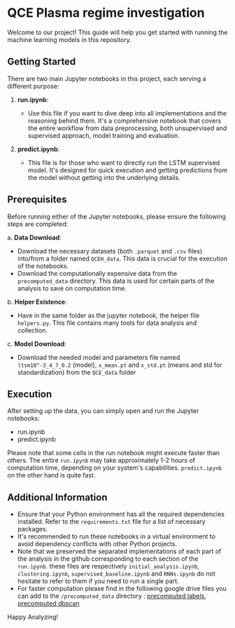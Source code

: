 # QCE Plasma regime investigation

Welcome to our project! This guide will help you get started with running the machine learning models in this repository.

## Getting Started

There are two main Jupyter notebooks in this project, each serving a different purpose:

1. **run.ipynb**:
   - Use this file if you want to dive deep into all implementations and the reasoning behind them. It's a comprehensive notebook that covers the entire workflow from data preprocessing, both unsupervised and supervised approach, model training and evaluation.

2. **predict.ipynb**:
   - This file is for those who want to directly run the LSTM supervised model. It's designed for quick execution and getting predictions from the model without getting into the underlying details.

## Prerequisites

Before running either of the Jupyter notebooks, please ensure the following steps are completed:

a. **Data Download**:
   - Download the necessary datasets (both `.parquet` and `.csv` files) into/from a folder named `QCEH_data`. This data is crucial for the execution of the notebooks.
   - Download the computationally expensive data from the `precomputed_data` directory. This data is used for certain parts of the analysis to save on computation time.

b. **Helper Existence**:
   - Have in the same folder as the jupyter notebook, the helper file `helpers.py`. This file contains many tools for data analysis and collection.
     
c. **Model Download**:
   - Download the needed model and parameters file named `ltsm10^-3_4_7_0.2` (model), `x_mean.pt` and `x_std.pt` (means and std for standardization) from the `QCE_data` folder

## Execution

After setting up the data, you can simply open and run the Jupyter notebooks:

- run.ipynb
- predict.ipynb

Please note that some cells in the run notebook might execute faster than others. The entire `run.ipynb` may take approximately 1-2 hours of computation time, depending on your system's capabilities. `predict.ipynb` on the other hand is quite fast.

## Additional Information

- Ensure that your Python environment has all the required dependencies installed. Refer to the `requirements.txt` file for a list of necessary packages.
- It's recommended to run these notebooks in a virtual environment to avoid dependency conflicts with other Python projects.
- Note that we preserved the separated implementations of each part of the analysis in the github corresponding to each section of the `run.ipynb`. these files are respectively `initial_analysis.ipynb`, `clustering.ipynb`, `supervised_baseline.ipynb` and `RNNs.ipynb` do not hesitate to refer to them if you need to run a single part.    
- For faster computation please find in the following google drive files you can add to the `/precomputed_data` directory : [precomputed labels](https://drive.google.com/file/d/1Mj_L3zLUvVG-ZbfO3A7_gkWf88eQk9qD/view?usp=share_link), [precomputed dbscan](https://drive.google.com/file/d/1VTGqUkDSmaGvN2adcRTPNvGxX9k8ImLE/view?usp=share_link)

Happy Analyzing!
